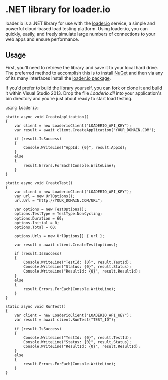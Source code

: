 .NET library for loader.io
==============
loader.io is a .NET library for use with the [loader.io](http://loader.io/) service, a simple and powerful cloud-based load testing platform.  Using loader.io, you can quickly, easily, and freely simulate large numbers of connections to your web apps and ensure performance.

## Usage
First, you'll need to retrieve the library and save it to your local hard drive. The preferred method to accomplish this is to install [NuGet](http://nuget.org/) and then via any of its many interfaces install the [loader.io package](https://www.nuget.org/packages/Loaderio).

If you'd prefer to build the library yourself, you can fork or clone it and build it within Visual Studio 2013. Drop the file *Loaderio.dll* into your application's bin directory and you're just about ready to start load testing.

```CSharp
using Loaderio;

static async void CreateApplication()
{
    var client = new LoaderioClient("LOADERIO_API_KEY");
    var result = await client.CreateApplication("YOUR_DOMAIN.COM");

    if (result.IsSuccess)
    {
        Console.WriteLine("AppId: {0}", result.AppId);
    }
    else
    {
        result.Errors.ForEach(Console.WriteLine);
    }  
}

static async void CreateTest()
{
    var client = new LoaderioClient("LOADERIO_API_KEY");
    var url = new UrlOptions();
    url.Url = "http://YOUR_DOMAIN.COM/URL";

    var options = new TestOptions();
    options.TestType = TestType.NonCycling;
    options.Duration = 60;
    options.Initial = 0;
    options.Total = 60;

    options.Urls = new UrlOptions[] { url };
    
    var result = await client.CreateTest(options);

    if (result.IsSuccess)
    {
        Console.WriteLine("TestId: {0}", result.TestId);
        Console.WriteLine("Status: {0}", result.Status);
        Console.WriteLine("ResultId: {0}", result.ResultId);
    }
    else
    {
        result.Errors.ForEach(Console.WriteLine);
    } 
}

static async void RunTest()
{    
    var client = new LoaderioClient("LOADERIO_API_KEY");
    var result = await client.RunTest("TEST_ID");
   
    if (result.IsSuccess)
    {
        Console.WriteLine("TestId: {0}", result.TestId);
        Console.WriteLine("Status: {0}", result.Status);
        Console.WriteLine("ResultId: {0}", result.ResultId);
    }
    else
    {
        result.Errors.ForEach(Console.WriteLine);
    }        
}

```